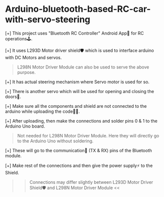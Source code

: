 # Arduino-bluetooth-based-RC-car-with-servo-steering

[+] This project uses "Bluetooth RC Controller" Android App📱 for RC operations🕹.

[+] It uses L293D Motor driver shield🛡 which is used to interface arduino with DC Motors and servos.
   > L298N Motor Driver Module can also be used to serve the above purpose.

[+] It has actual steering mechanism where Servo motor is used for so.

[+] There is another servo which will be used for opening and closing the doors🚪.

[+] Make sure all the components and shield are not connected to the arduino while uploading the code👩‍💻.

[+] After uploading, then make the connections and solder pins 0 & 1 to the Arduino Uno board.
   > Not needed for L298N Motor Driver Module. Here they will directly go to the Arduino Uno without soldering.

[+] These will go to the communication📡 (TX & RX) pins of the Bluetooth module.

[+] Make rest of the connections and then give the power supply⚡ to the Shield.
   
   >> Connections may differ slightly between L293D Motor Driver Shield🛡 and L298N Motor Driver Module <<
